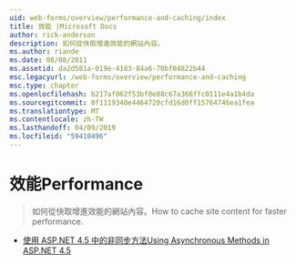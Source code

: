 ```yaml
---
uid: web-forms/overview/performance-and-caching/index
title: 效能 |Microsoft Docs
author: rick-anderson
description: 如何從快取增進效能的網站內容。
ms.author: riande
ms.date: 08/08/2011
ms.assetid: da2d581a-019e-4183-84a6-70bf04822b44
msc.legacyurl: /web-forms/overview/performance-and-caching
msc.type: chapter
ms.openlocfilehash: b217af062f53bf0e88c67a366ffc0111e4a1b4da
ms.sourcegitcommit: 0f1119340e4464720cfd16d0ff15764746ea1fea
ms.translationtype: MT
ms.contentlocale: zh-TW
ms.lasthandoff: 04/09/2019
ms.locfileid: "59410496"
---
```

# <a name="performance"></a><span data-ttu-id="41eb5-103">效能</span><span class="sxs-lookup"><span data-stu-id="41eb5-103">Performance</span></span>

> <span data-ttu-id="41eb5-104">如何從快取增進效能的網站內容。</span><span class="sxs-lookup"><span data-stu-id="41eb5-104">How to cache site content for faster performance.</span></span>


- [<span data-ttu-id="41eb5-105">使用 ASP.NET 4.5 中的非同步方法</span><span class="sxs-lookup"><span data-stu-id="41eb5-105">Using Asynchronous Methods in ASP.NET 4.5</span></span>](using-asynchronous-methods-in-aspnet-45.md)
